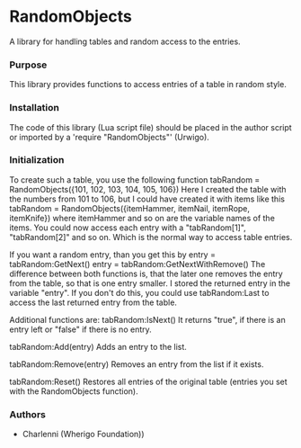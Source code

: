 # RandomObjects
A library for handling tables and random access to the entries.

### Purpose
This library provides functions to access entries of a table in random style.

### Installation
The code of this library (Lua script file) should be placed in the author 
script or imported by a 'require "RandomObjects"' (Urwigo).

### Initialization
To create such a table, you use the following function
  tabRandom = RandomObjects({101, 102, 103, 104, 105, 106})
Here I created the table with the numbers from 101 to 106, but I could have 
created it with items like this
  tabRandom = RandomObjects({itemHammer, itemNail, itemRope, itemKnife})
where itemHammer and so on are the variable names of the items. You could now 
access each entry with a "tabRandom[1]", "tabRandom[2]" and so on. Which is 
the normal way to access table entries.

If you want a random entry, than you get this by
  entry = tabRandom:GetNext()
  entry = tabRandom:GetNextWithRemove()
The difference between both functions is, that the later one removes the 
entry from the table, so that is one entry smaller. I stored the returned 
entry in the variable "entry". If you don't do this, you could use
  tabRandom:Last
to access the last returned entry from the table.

Additional functions are:
  tabRandom:IsNext()
It returns "true", if there is an entry left or "false" if there is no entry.

  tabRandom:Add(entry)
Adds an entry to the list.

  tabRandom:Remove(entry)
Removes an entry from the list if it exists.

  tabRandom:Reset()
Restores all entries of the original table (entries you set with the RandomObjects function).

### Authors
- Charlenni (Wherigo Foundation))
